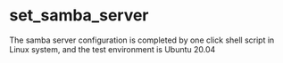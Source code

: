 # set_samba_server
The samba server configuration is completed by one click shell script in Linux system, and the test environment is Ubuntu 20.04
